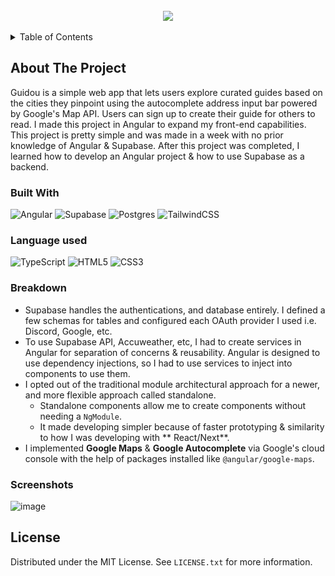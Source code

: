 <!-- PROJECT LOGO -->
<br />
<div align="center">
  <img align="center" src="https://github.com/user-attachments/assets/e28ab259-e743-43cf-9a01-333ef9fb9e33"></>
</div>
<br>
<!-- TABLE OF CONTENTS -->
<details>
  <summary>Table of Contents</summary>
  <ol>
    <li>
      <a href="#about-the-project">About The Project</a>
      <ul>
        <li><a href="#built-with">Built With</a></li>
      </ul>
    </li>
    <li>
      <a href="#breakdown">Breakdown</a>
    </li>
    <li><a href="#license">License</a></li>
  </ol>
</details>

<!-- ABOUT THE PROJECT -->
## About The Project
Guidou is a simple web app that lets users explore curated guides based on the cities they pinpoint using the autocomplete address input bar powered by Google's Map API. Users can sign up to create their guide for others to read. I made this project in Angular to expand my front-end capabilities. This project is pretty simple and was made in a week with no prior knowledge of Angular & Supabase. After this project was completed, I learned how to develop an Angular project & how to use Supabase as a backend.

### Built With
![Angular](https://img.shields.io/badge/angular-%23DD0031.svg?style=for-the-badge&logo=angular&logoColor=white)
![Supabase](https://img.shields.io/badge/Supabase-3ECF8E?style=for-the-badge&logo=supabase&logoColor=white)
![Postgres](https://img.shields.io/badge/postgres-%23316192.svg?style=for-the-badge&logo=postgresql&logoColor=white)
![TailwindCSS](https://img.shields.io/badge/Tailwind_CSS-38B2AC?style=for-the-badge&logo=tailwind-css&logoColor=white)

### Language used

![TypeScript](https://img.shields.io/badge/TypeScript-007ACC?style=for-the-badge&logo=typescript&logoColor=white)
![HTML5](https://img.shields.io/badge/html5-%23E34F26.svg?style=for-the-badge&logo=html5&logoColor=white)
![CSS3](https://img.shields.io/badge/css3-%231572B6.svg?style=for-the-badge&logo=css3&logoColor=white)

### Breakdown 
* Supabase handles the authentications, and database entirely. I defined a few schemas for tables and configured each OAuth provider I used i.e. Discord, Google, etc.
* To use Supabase API, Accuweather, etc, I had to create services in Angular for separation of concerns & reusability. Angular is designed to use dependency injections, so I had to use services to inject into components to use them.
* I opted out of the traditional module architectural approach for a newer, and more flexible approach called standalone.
  * Standalone components allow me to create components without needing a `NgModule`.
  * It made developing simpler because of faster prototyping & similarity to how I was developing with ** React/Next**.
* I implemented **Google Maps** & **Google Autocomplete** via Google's cloud console with the help of packages installed like `@angular/google-maps`.
  
<!-- GETTING STARTED -->
### Screenshots
![image](https://github.com/user-attachments/assets/2a753d44-384e-42a6-aff5-400fd6873777)

<!-- LICENSE -->
## License
Distributed under the MIT License. See `LICENSE.txt` for more information.
